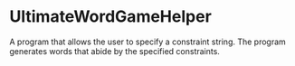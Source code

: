 # UltimateWordGameHelper
A program that allows the user to specify a constraint string. The program generates words that abide by the specified constraints.
